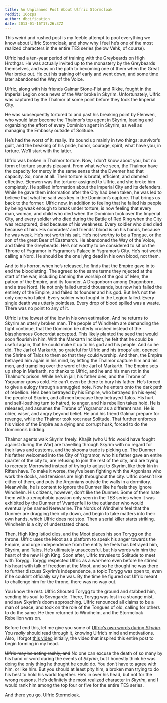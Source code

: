```yaml
---
title: An Unplanned Post About Ulfric Stormcloak
reddit: 16ozps
author: dbcification
date: 2013-01-16T17:26:37Z
---
```


This weird and rushed post is my feeble attempt to pool everything we know about
Ulfric Stormcloak, and show why I feel he’s one of the most realized characters
in the entire TES series (below Vehk, of course).

Ulfric had a ten-year period of training with the Greybeards on High Hrothgar.
He was actually invited up to the monastery by the Greybeards themselves, and
was on the path to becoming one of them when the Great War broke out. He cut his
training off early and went down, and some time later abandoned the Way of the
Voice.

Ulfric, along with his friends Galmar Stone-Fist and Rikke, fought in the
Imperial Legion once news of the War broke in Skyrim. Unfortunately, Ulfric was
captured by the Thalmor at some point before they took the Imperial City.

He was subsequently tortured to and past his breaking point by Elenwen, who
would later become the Thalmor’s top agent in Skyrim, leading and organizing the
effort of every Dominion agent in Skyrim, as well as managing the Embassy
outside of Solitude.

He’s had the worst of it, really. It’s bound up mainly in two things: survivor’s
guilt, and the breaking of his pride, honor, courage, spirit, what have you, in
torture. We’ll start with the latter.

Ulfric was broken in Thalmor torture. Now, I don’t know about you, but no form
of torture sounds pleasant. From what we’ve seen, the Thalmor have the capacity
for mercy in the same sense that the Dwemer had that capacity. So, none at all.
Their torture is brutal, efficient, and damned effective. Elenwen was the
torturer assigned to Ulfric, and she broke him completely. He spilled
information about the Imperial City and its defenders. While he gave them
information after the City had been taken, he was led to believe that what he
said was key in the Dominion’s capture. That brings us back to the former:
Ulfric now, in addition to feeling that he failed his people by being weak
enough to break under torture, is now feeling that every man, woman, and child
who died when the Dominion took over the Imperial City, and every soldier who
died during the Battle of Red Ring when the City was recaptured, died because of
his weakness. Every soldier who died died because of him. His comrades’ and
friends’ blood is on his hands, because he was weak. He’s not worth his salt.
He’s not worthy to be a Tongue, or the son of the great Bear of Eastmarch. He
abandoned the Way of the Voice, and failed the Greybeards. He’s not worthy to be
considered to sit on the Throne of Ysgramor in Ysgramor’s Palace in Ysgramor’s
City. He’s not worth calling a Nord. He should be the one lying dead in his own
blood, not them.

And to his horror, when he’s released, he finds that the Empire gave in to end
the bloodletting. The agreed to the same terms they rejected at the start of the
war, including banning the worship of the god of Men, the patron of the Empire,
and its founder. A Dragonborn among Dragonborn, and a true Nord. He not only
failed untold thousands, but now he’s failed the entirety of the Empire, and
failed its founder and his god. But he’s not the only one who failed. Every
soldier who fought in the Legion failed. Every single death was utterly
pointless. Every drop of blood spilled was a waste. There was no point to any of
it.

Ulfric is the lowest of the low in his own estimation. And he returns to Skyrim
an utterly broken man. The people of Windhelm are demanding the fight continue,
that the Dominion be utterly crushed instead of the blasphemous Concordat
accepted. This likely planted the seed that would soon flourish in him. With the
Markarth Incident, he felt that he could be useful again, that he could make it
up to his god and his people. And so he did. The Jarl of Markarth, so grateful
for Ulfric and his troops’ aid, opened the Shrine of Talos to them so that they
could worship. And then, the Empire betrayed him again in his mind, by letting
the Thalmor capture him and his men, and trampling over the word of the Jarl of
Markarth. The Empire sets up shop in Markarth, no thanks to Ulfric, and he and
his men rot in the Thalmor’s prison. While he’s in jail, his father dies, and
the Throne of Ysgramor grows cold. He can’t even be there to bury his father.
He’s forced to give a eulogy through a smuggled note. Now he enters onto the
dark path of rebellion. He’s been betrayed by his Empire, who betrayed (in his
eyes) the people of Skyrim, and all men because they betrayed Talos. His hurt
and self-loathing turn to hatred, to anger, and his rebellion takes hold. He is
released, and assumes the Throne of Ysgramor as a different man. He is older,
wiser, and angry beyond belief. He and his friend Galmar prepare for revenge,
while the Thalmor took root near Solitude. That further enforces his vision of
the Empire as a dying and corrupt husk, forced to do the Dominion’s bidding.

Thalmor agents walk Skyrim freely. Khajiit (who Ulfric would have fought against
during the War) are travelling through Skyrim with no regard for their laws and
customs, and the skooma trade is picking up. The Dunmer his father welcomed into
the City of Ysgramor, who his father gave an entire quarter of the city to, are
refusing to join the rest of the city, and are trying to recreate Morrowind
instead of trying to adjust to Skyrim, like their kin in Riften have. To make it
worse, they’ve been fighting with the Argonians who work the docks, and tensions
are high throughout the city. Ulfric doesn’t like either of them, and puts the
Argonians outside the walls in a dormitory. Meanwhile, he is content to ignore
the Dunmer like he feels they ignore Windhelm. His citizens, however, don’t like
the Dunmer. Some of them hate them with a xenophobic passion only seen in the
TES series when it was exhibited by the Dunmer of Vvardenfell to the outlander
who would eventually be named Nerevarine. The Nords of Windhelm feel that the
Dunmer are dragging their city down, and begin to take matters into their own
hands, which Ulfric does not stop. Then a serial killer starts striking.
Windhelm is a city of understated chaos.

Then, High King Istlod dies, and the Moot places his son Torygg on the throne.
Ulfric uses the Moot as a platform to speak his anger towards the Empire, and
urge independence from the entity he feels has betrayed him, Skyrim, and Talos.
He’s ultimately unsuccesful, but his words win him the heart of the new High
King. Soon after, Ulfric traveles to Solitude to meet with Torygg. Torygg
respected Ulfric as a war-hero even before he stirred his heart with talk of
freedom at the Moot, and so he thought he was there to further discuss Skyrim’s
independence, a topic Torygg was open to, even if he couldn’t officially say he
was. By the time he figured out Ulfric meant to challenge him for the throne,
there was no way out.

You know the rest. Ulfric Shouted Torygg to the ground and stabbed him, sending
his soul to Sovngarde. There, Torygg was lost in a strange mist, and saw
Skyrim’s doom approaching. Ulfric renounced all claims to be a man of peace, and
took on the role of the Tongues of old, calling for others to do the same. He
then returned to Windhelm, and the Stormcloak Rebellion was on.

Before I end this, let me give you some of [Ulfric’s own words during
*Skyrim*][0]. You *really* should read through it, knowing Ulfric’s mind and
motivations. Also, I forgot [this video][1] initially, the video that inspired
this entire post to begin forming in my head.

~~Ulfric may be acting rashly, and~~ No one can excuse the death of so many by
his hand or word during the events of *Skyrim*, but I honestly think he was
doing the only thing he thought he could do. You don’t have to agree with him,
or like him. But you should at least pity him, a broken man trying to do his
best to hold his world together. He’s in over his head, but not for the wrong
reasons. He’s definitely the most realized character in *Skyrim*, and I would
rank him among the top four or five for the entire TES series.

And there you go. Ulfric Stormcloak.

[0]: https://pastebin.com/bxW6Y3TB
[1]: https://www.youtube.com/watch?v=PAS8y_RzLXY
